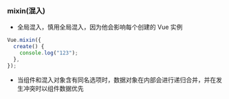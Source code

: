 ### mixin(混入)

- 全局混入，慎用全局混入，因为他会影响每个创建的 Vue 实例

```js
Vue.mixin({
  create() {
    console.log("123");
  },
});
```

- 当组件和混入对象含有同名选项时，数据对象在内部会进行递归合并，并在发生冲突时以组件数据优先
